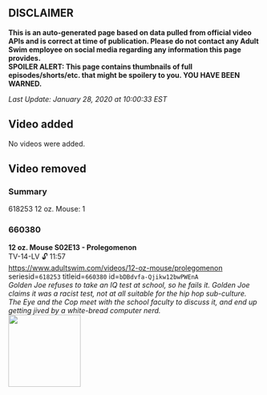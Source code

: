 ## DISCLAIMER
**This is an auto-generated page based on data pulled from official video APIs and is correct at time of publication. Please do not contact any Adult Swim employee on social media regarding any information this page provides.**  
**SPOILER ALERT: This page contains thumbnails of full episodes/shorts/etc. that might be spoilery to you. YOU HAVE BEEN WARNED.**  

_Last Update: January 28, 2020 at 10:00:33 EST_
## Video added
No videos were added.  
## Video removed
### Summary
618253 12 oz. Mouse: 1  
### 660380
**12 oz. Mouse S02E13 - Prolegomenon**  
TV-14-LV 🔓 11:57  
https://www.adultswim.com/videos/12-oz-mouse/prolegomenon  
seriesid=`618253` titleid=`660380` id=`bDBdvfa-Qjikw12bwPWEnA`  
_Golden Joe refuses to take an IQ test at school, so he fails it.  Golden Joe claims it was a racist test, not at all suitable for the hip hop sub-culture.  The Eye and the Cop meet with the school faculty to discuss it, and end up getting jived by a white-bread computer nerd._  
<a href="https://i.cdn.turner.com/adultswim/big/video/episode-thumbs-16x9/12oz_cc_020_pt2-02.jpg"><img src="https://i.cdn.turner.com/adultswim/big/video/episode-thumbs-16x9/12oz_cc_020_pt2-02.jpg" height="144px" /></a>
